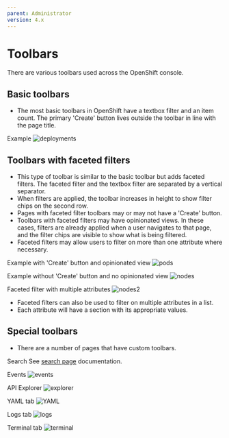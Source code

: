 ```yaml
---
parent: Administrator
version: 4.x
---
```


# Toolbars

There are various toolbars used across the OpenShift console.


## Basic toolbars
* The most basic toolbars in OpenShift have a textbox filter and an item count. The primary 'Create' button lives outside the toolbar in line with the page title.

Example
![deployments](img/deployments-today.png)

## Toolbars with faceted filters
* This type of toolbar is similar to the basic toolbar but adds faceted filters. The faceted filter and the textbox filter are separated by a vertical separator.
* When filters are applied, the toolbar increases in height to show filter chips on the second row.
* Pages with faceted filter toolbars may or may not have a 'Create' button.
* Toolbars with faceted filters may have opinionated views. In these cases, filters are already applied when a user navigates to that page, and the filter chips are visible to show what is being filtered.
* Faceted filters may allow users to filter on more than one attribute where necessary.

Example with 'Create' button and opinionated view
![pods](img/pods-today.png)

Example without 'Create' button and no opinionated view
![nodes](img/nodes-today.png)

Faceted filter with multiple attributes
![nodes2](img/nodes-future.png)
* Faceted filters can also be used to filter on multiple attributes in a list.
* Each attribute will have a section with its appropriate values.

## Special toolbars
* There are a number of pages that have custom toolbars.

Search
See [search page](http://openshift.github.io/openshift-origin-design/web-console/future-openshift/search/search) documentation.

Events
![events](img/events-today.png)

API Explorer
![explorer](img/explorer-today.png)

YAML tab
![YAML](img/yaml-today.png)

Logs tab
![logs](img/logs-today.png)

Terminal tab
![terminal](img/terminal-today.png)
